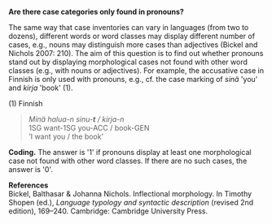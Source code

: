 **Are there case categories only found in pronouns?**

The same way that case inventories can vary in languages (from two to dozens), different words or word classes may display different number of cases, e.g., nouns may distinguish more cases than adjectives (Bickel and Nichols 2007: 210). The aim of this question is to find out whether pronouns stand out by displaying morphological cases not found with other word classes (e.g., with nouns or adjectives). For example, the accusative case in Finnish is only used with pronouns, e.g., cf. the case marking of *sinä* 'you' and *kirja* 'book' (1).

(1) Finnish<br/>
>*Minä halua-n sinu-**t** / kirja-n*<br/>
>1SG want-1SG you-ACC / book-GEN<br/>
>’I want you / the book’

**Coding.** The answer is '1' if pronouns display at least one morphological case not found with other word classes. If there are no such cases, the answer is '0'.

**References**<br/>
Bickel, Balthasar & Johanna Nichols. Inflectional morphology. In Timothy Shopen (ed.), *Language typology and syntactic description* (revised 2nd edition), 169–240. Cambridge: Cambridge University Press.

